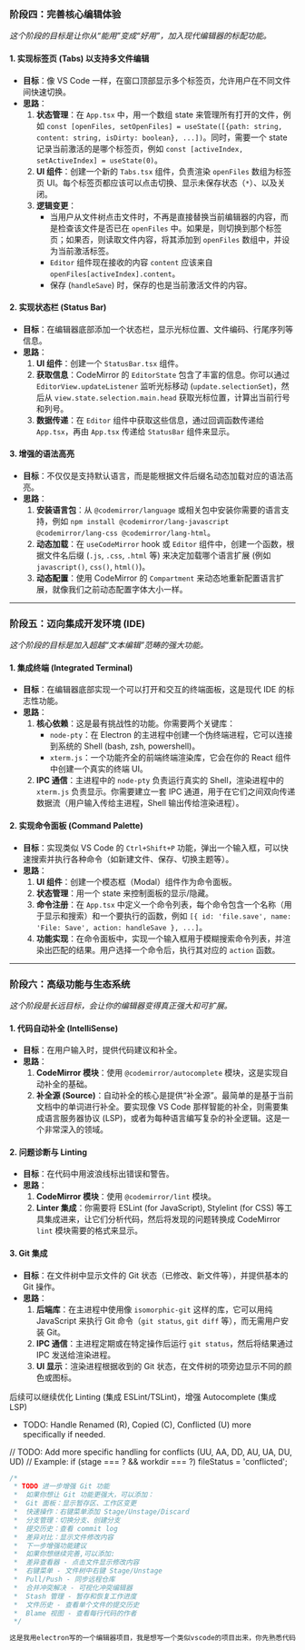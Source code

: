 ### 阶段四：完善核心编辑体验

*这个阶段的目标是让你从“能用”变成“好用”，加入现代编辑器的标配功能。*

#### 1. 实现标签页 (Tabs) 以支持多文件编辑

*   **目标**：像 VS Code 一样，在窗口顶部显示多个标签页，允许用户在不同文件间快速切换。
*   **思路**：
    1.  **状态管理**：在 `App.tsx` 中，用一个数组 state 来管理所有打开的文件，例如 `const [openFiles, setOpenFiles] = useState([{path: string, content: string, isDirty: boolean}, ...])`。同时，需要一个 state 记录当前激活的是哪个标签页，例如 `const [activeIndex, setActiveIndex] = useState(0)`。
    2.  **UI 组件**：创建一个新的 `Tabs.tsx` 组件，负责渲染 `openFiles` 数组为标签页 UI。每个标签页都应该可以点击切换、显示未保存状态（`*`）、以及关闭。
    3.  **逻辑变更**：
        *   当用户从文件树点击文件时，不再是直接替换当前编辑器的内容，而是检查该文件是否已在 `openFiles` 中。如果是，则切换到那个标签页；如果否，则读取文件内容，将其添加到 `openFiles` 数组中，并设为当前激活标签。
        *   `Editor` 组件现在接收的内容 `content` 应该来自 `openFiles[activeIndex].content`。
        *   保存 (`handleSave`) 时，保存的也是当前激活文件的内容。

#### 2. 实现状态栏 (Status Bar)

*   **目标**：在编辑器底部添加一个状态栏，显示光标位置、文件编码、行尾序列等信息。
*   **思路**：
    1.  **UI 组件**：创建一个 `StatusBar.tsx` 组件。
    2.  **获取信息**：CodeMirror 的 `EditorState` 包含了丰富的信息。你可以通过 `EditorView.updateListener` 监听光标移动 (`update.selectionSet`)，然后从 `view.state.selection.main.head` 获取光标位置，计算出当前行号和列号。
    3.  **数据传递**：在 `Editor` 组件中获取这些信息，通过回调函数传递给 `App.tsx`，再由 `App.tsx` 传递给 `StatusBar` 组件来显示。

#### 3. 增强的语法高亮

*   **目标**：不仅仅是支持默认语言，而是能根据文件后缀名动态加载对应的语法高亮。
*   **思路**：
    1.  **安装语言包**：从 `@codemirror/language` 或相关包中安装你需要的语言支持，例如 `npm install @codemirror/lang-javascript @codemirror/lang-css @codemirror/lang-html`。
    2.  **动态加载**：在 `useCodeMirror` hook 或 `Editor` 组件中，创建一个函数，根据文件名后缀 (`.js`, `.css`, `.html` 等) 来决定加载哪个语言扩展 (例如 `javascript()`, `css()`, `html()`)。
    3.  **动态配置**：使用 CodeMirror 的 `Compartment` 来动态地重新配置语言扩展，就像我们之前动态配置字体大小一样。

---

### 阶段五：迈向集成开发环境 (IDE)

*这个阶段的目标是加入超越“文本编辑”范畴的强大功能。*

#### 1. 集成终端 (Integrated Terminal)

*   **目标**：在编辑器底部实现一个可以打开和交互的终端面板，这是现代 IDE 的标志性功能。
*   **思路**：
    1.  **核心依赖**：这是最有挑战性的功能。你需要两个关键库：
        *   `node-pty`：在 Electron 的主进程中创建一个伪终端进程，它可以连接到系统的 Shell (bash, zsh, powershell)。
        *   `xterm.js`：一个功能齐全的前端终端渲染库，它会在你的 React 组件中创建一个真实的终端 UI。
    2.  **IPC 通信**：主进程中的 `node-pty` 负责运行真实的 Shell，渲染进程中的 `xterm.js` 负责显示。你需要建立一套 IPC 通道，用于在它们之间双向传递数据流（用户输入传给主进程，Shell 输出传给渲染进程）。

#### 2. 实现命令面板 (Command Palette)

*   **目标**：实现类似 VS Code 的 `Ctrl+Shift+P` 功能，弹出一个输入框，可以快速搜索并执行各种命令（如新建文件、保存、切换主题等）。
*   **思路**：
    1.  **UI 组件**：创建一个模态框（Modal）组件作为命令面板。
    2.  **状态管理**：用一个 state 来控制面板的显示/隐藏。
    3.  **命令注册**：在 `App.tsx` 中定义一个命令列表，每个命令包含一个名称（用于显示和搜索）和一个要执行的函数，例如 `[{ id: 'file.save', name: 'File: Save', action: handleSave }, ...]`。
    4.  **功能实现**：在命令面板中，实现一个输入框用于模糊搜索命令列表，并渲染出匹配的结果。用户选择一个命令后，执行其对应的 `action` 函数。

---

### 阶段六：高级功能与生态系统

*这个阶段是长远目标，会让你的编辑器变得真正强大和可扩展。*

#### 1. 代码自动补全 (IntelliSense)

*   **目标**：在用户输入时，提供代码建议和补全。
*   **思路**：
    1.  **CodeMirror 模块**：使用 `@codemirror/autocomplete` 模块，这是实现自动补全的基础。
    2.  **补全源 (Source)**：自动补全的核心是提供“补全源”。最简单的是基于当前文档中的单词进行补全。要实现像 VS Code 那样智能的补全，则需要集成语言服务器协议 (LSP)，或者为每种语言编写复杂的补全逻辑。这是一个非常深入的领域。

#### 2. 问题诊断与 Linting

*   **目标**：在代码中用波浪线标出错误和警告。
*   **思路**：
    1.  **CodeMirror 模块**：使用 `@codemirror/lint` 模块。
    2.  **Linter 集成**：你需要将 ESLint (for JavaScript), Stylelint (for CSS) 等工具集成进来，让它们分析代码，然后将发现的问题转换成 CodeMirror `lint` 模块需要的格式来显示。

#### 3. Git 集成

*   **目标**：在文件树中显示文件的 Git 状态（已修改、新文件等），并提供基本的 Git 操作。
*   **思路**：
    1.  **后端库**：在主进程中使用像 `isomorphic-git` 这样的库，它可以用纯 JavaScript 来执行 Git 命令（`git status`, `git diff` 等），而无需用户安装 Git。
    2.  **IPC 通信**：主进程定期或在特定操作后运行 `git status`，然后将结果通过 IPC 发送给渲染进程。
    3.  **UI 显示**：渲染进程根据收到的 Git 状态，在文件树的项旁边显示不同的颜色或图标。



后续可以继续优化 Linting (集成 ESLint/TSLint)，增强 Autocomplete (集成 LSP)

* TODO: Handle Renamed (R), Copied (C), Conflicted (U) more specifically if needed.

// TODO: Add more specific handling for conflicts (UU, AA, DD, AU, UA, DU, UD)
// Example: if (stage === ? && workdir === ?) fileStatus = 'conflicted';


```ts
/*
 * TODO 进一步增强 Git 功能
 *  如果你想让 Git 功能更强大，可以添加：
 *  Git 面板：显示暂存区、工作区变更
 *  快速操作：右键菜单添加 Stage/Unstage/Discard
 *  分支管理：切换分支、创建分支
 *  提交历史：查看 commit log
 *  差异对比：显示文件修改内容
 *  下一步增强功能建议
 *  如果你想继续完善,可以添加:
 *  差异查看器 - 点击文件显示修改内容
 *  右键菜单 - 文件树中右键 Stage/Unstage
 *  Pull/Push - 同步远程仓库
 *  合并冲突解决 - 可视化冲突编辑器
 *  Stash 管理 - 暂存和恢复工作进度
 *  文件历史 - 查看单个文件的提交历史
 *  Blame 视图 - 查看每行代码的作者
 */
```


```markdown
这是我用electron写的一个编辑器项目，我是想写一个类似vscode的项目出来，你先熟悉代码
```


